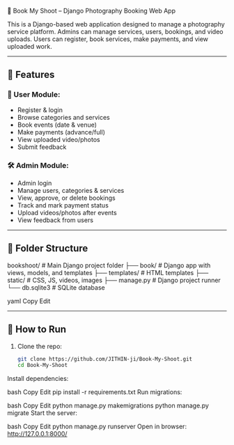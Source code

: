 📸 Book My Shoot – Django Photography Booking Web App

This is a Django-based web application designed to manage a photography service platform. Admins can manage services, users, bookings, and video uploads. Users can register, book services, make payments, and view uploaded work.

---

## 🔧 Features

### 👤 User Module:
- Register & login
- Browse categories and services
- Book events (date & venue)
- Make payments (advance/full)
- View uploaded video/photos
- Submit feedback

### 🛠 Admin Module:
- Admin login
- Manage users, categories & services
- View, approve, or delete bookings
- Track and mark payment status
- Upload videos/photos after events
- View feedback from users

---

## 📁 Folder Structure

bookshoot/ # Main Django project folder
├── book/ # Django app with views, models, and templates
├── templates/ # HTML templates
├── static/ # CSS, JS, videos, images
├── manage.py # Django project runner
└── db.sqlite3 # SQLite database

yaml
Copy
Edit

---

## 🚀 How to Run

1. Clone the repo:
   ```bash
   git clone https://github.com/JITHIN-ji/Book-My-Shoot.git
   cd Book-My-Shoot
Install dependencies:

bash
Copy
Edit
pip install -r requirements.txt
Run migrations:

bash
Copy
Edit
python manage.py makemigrations
python manage.py migrate
Start the server:

bash
Copy
Edit
python manage.py runserver
Open in browser:
http://127.0.0.1:8000/
